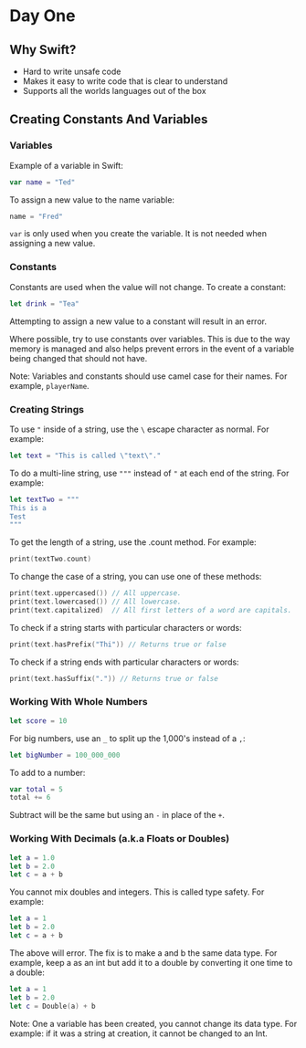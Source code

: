 # Day One

## Why Swift?

* Hard to write unsafe code
* Makes it easy to write code that is clear to understand
* Supports all the worlds languages out of the box

## Creating Constants And Variables

### Variables

Example of a variable in Swift:

``` swift
var name = "Ted"
```

To assign a new value to the name variable:

``` swift
name = "Fred"
```

`var` is only used when you create the variable. It is not needed when assigning a new value.

### Constants

Constants are used when the value will not change. To create a constant:

``` swift
let drink = "Tea"
```

Attempting to assign a new value to a constant will result in an error.

Where possible, try to use constants over variables. This is due to the way memory is managed and also helps prevent errors in the event of a variable being changed that should not have.

Note: Variables and constants should use camel case for their names. For example, `playerName`.

### Creating Strings

To use `"` inside of a string, use the `\` escape character as normal. For example:

``` swift
let text = "This is called \"text\"." 
```

To do a multi-line string, use `"""` instead of `"` at each end of the string. For example:

``` swift
let textTwo = """
This is a
Test
"""
```

To get the length of a string, use the .count method. For example:

``` swift
print(textTwo.count)
```

To change the case of a string, you can use one of these methods:

``` swift
print(text.uppercased()) // All uppercase.
print(text.lowercased()) // All lowercase.
print(text.capitalized)  // All first letters of a word are capitals.
```

To check if a string starts with particular characters or words:

``` swift
print(text.hasPrefix("Thi")) // Returns true or false
```

To check if a string ends with particular characters or words:

``` swift
print(text.hasSuffix(".")) // Returns true or false
```

### Working With Whole Numbers

``` swift
let score = 10
```

For big numbers, use an `_` to split up the 1,000's instead of a `,`:

``` swift
let bigNumber = 100_000_000
```

To add to a number:

``` swift
var total = 5
total += 6
```

Subtract will be the same but using an `-` in place of the `+`.

### Working With Decimals (a.k.a Floats or Doubles)

``` swift
let a = 1.0
let b = 2.0
let c = a + b
```

You cannot mix doubles and integers. This is called type safety. For example:

``` swift
let a = 1
let b = 2.0
let c = a + b
```

The above will error. The fix is to make a and b the same data type. For example, keep a as an int but add it to a double by converting it one time to a double:

``` swift
let a = 1
let b = 2.0
let c = Double(a) + b
```

Note: One a variable has been created, you cannot change its data type. For example: if it was a string at creation, it cannot be changed to an Int.